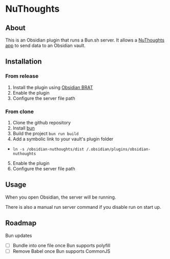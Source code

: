 # NuThoughts

## About

This is an Obsidian plugin that runs a Bun.sh server. It allows a [NuThoughts app](https://github.com/trey-wallis/nuthoughts) to send data to an Obsidian vault.

## Installation

### From release

1. Install the plugin using [Obsidian BRAT](https://github.com/TfTHacker/obsidian42-brat)
2. Enable the plugin
3. Configure the server file path

### From clone

1. Clone the github repository
2. Install [bun](https://bun.sh)
3. Build the project `bun run build`
4. Add a symbolic link to your vault's plugin folder

-   `ln -s /obsidian-nuthoughts/dist /.obsidian/plugins/obsidian-nuthoughts`

5. Enable the plugin
6. Configure the server file path

## Usage

When you open Obsidian, the server will be running.

There is also a manual run server command if you disable run on start up.

## Roadmap

Bun updates

-   [ ] Bundle into one file once Bun supports polyfill
-   [ ] Remove Babel once Bun supports CommonJS
